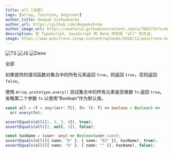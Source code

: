 ```yaml
---
title: all [全部]
tags: [array, function, beginner]
author_title: Deepak Vishwakarma
author_url: https://github.com/deepakshrma
author_image_url: https://avatars2.githubusercontent.com/u/7682731?s=400
description: 在 TypeScript、JavaScript 和 Deno 中实现 "all" 的方法。
image: https://www.positronx.io/wp-content/uploads/2018/11/positronx-banner-1152-1.jpg
---
```


![TS](https://img.shields.io/badge/supports-typescript-blue.svg?style=flat-square)
![JS](https://img.shields.io/badge/supports-javascript-yellow.svg?style=flat-square)
![Deno](https://img.shields.io/badge/supports-deno-green.svg?style=flat-square)

全部

如果提供的谓词函数对集合中的所有元素返回 `true`，则返回 `true`，否则返回 `false`。

使用 `Array.prototype.every()` 测试集合中的所有元素是否根据 `fn` 返回 `true`。 省略第二个参数 `fn` 以使用“Boolean”作为默认值。

```ts title="typescript"
const all = <T = any>(arr: T[], fn: (t: T) => boolean = Boolean) =>
  arr.every(fn);
```

```ts title="typescript"
assertEquals(all([1, 2, 3, 4]), true);
assertEquals(all([2, null, 1]), false);

const hasName = (user: any) => Boolean(user.name);
assertEquals(all([{ name: "D" }, { name: "D2" }], hasName), true);
assertEquals(all([{ name: "D" }, { name: "" }], hasName), false);
```
